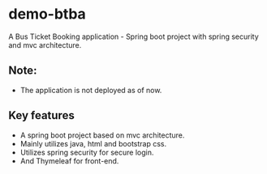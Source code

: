 # demo-btba
A Bus Ticket Booking application - Spring boot project with spring security and mvc architecture.

## Note:
* The application is not deployed as of now. 

## Key features
* A spring boot project based on mvc architecture.
* Mainly utilizes java, html and bootstrap css.
* Utilizes spring security for secure login.
* And Thymeleaf for front-end.
